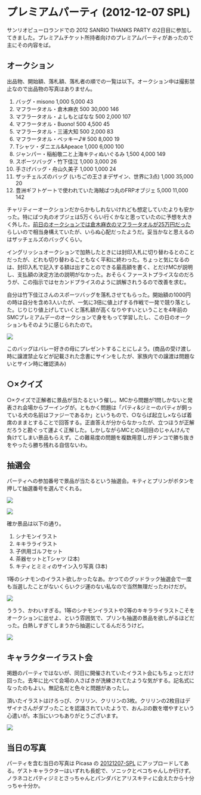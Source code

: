 ﻿# プレミアムパーティ (2012-12-07 SPL)

サンリオピューロランドでの 2012 SANRIO THANKS PARTY の2日目に参加してきました。プレミアムチケット所持者向けのプレミアムパーティがあったので主にその内容をば。

## オークション

出品物、開始額、落札額、落札者の順での一覧は以下。オークション中は撮影禁止なので出品物の写真はありません。

1. バッグ・misono 1,000 5,000 43
2. マフラータオル・倉木麻衣 500 30,000 146
3. マフラータオル・よしもとばなな 500 2,000 107
4. マフラータオル・Buono! 500 4,500 45
5. マフラータオル・三浦大知 500 2,000 83
6. マフラータオル・ベッキー♪# 500 8,000 19
7. Tシャツ・ダニエル&Apeace 1,000 6,000 100
8. ジャンパー・稲船敬二と上海キティぬいぐるみ 1,500 4,000 149
9. スポーツバッグ・竹下佳江 1,000 3,000 26
10. 手さげバッグ・舟山久美子 1,000 1,000 24
11. ザッチェルズのバッグ (いちごの王さまデザイン、世界に3点) 1,000 35,000 20
12. 豊洲ギフトゲートで使われていた海賊ばつ丸のFRPオブジェ 5,000 11,000 142

チャリティーオークションだからかもしれないけれども想定していたよりも安かった。特にばつ丸のオブジェは5万くらい行くかなと思っていたのに予想を大きく外した。[前日のオークションでは倉木麻衣のマフラータオルが25万円だった](https://twitter.com/petitcrown_P/status/276696015229313026)らしいので相当身構えていたが、いらぬ心配だったようだ。妥当かなと思えるのはザッチェルズのバッグくらい。

イングリッシュオークションで加熱したときには封印入札に切り替わるとのことだったが、どれも切り替わることもなく平和に終わった。ちょっと気になるのは、封印入札で記入する額は出すことのできる最高額を書く、とだけMCが説明し、支払額の決定方法の説明がなかった。おそらくファーストプライスなのだろうが、この指示ではセカンドプライスのように誤解されうるので改善を求む。

自分は竹下佳江さんのスポーツバッグを落札させてもらった。開始額の1000円の時は自分を含め3人いたが、一気に3倍に値上げする作戦で一発で競り落とした。じりじり値上げしていくと落札額が高くなりやすいということを4年前のSMCプレミアムデーのオークションで身をもって学習したし、この日のオークションもそのように感じられたので。

[![](https://lh3.googleusercontent.com/-SbxXVXu8eyY/UMKh1FX0vkI/AAAAAAAAF90/Qk03OKV2Vek/s480/5D3B6788%2520%25281440x960%2529.jpg)](https://picasaweb.google.com/lh/photo/CYQr_D4xJHE4RWwEBA5bbdMTjNZETYmyPJy0liipFm0?feat=embedwebsite)

このバッグはバレー好きの母にプレゼントすることにしよう。(商品の受け渡し時に譲渡禁止などが記載された念書にサインをしたが、家族内での譲渡は問題ないとサイン時に確認済み)

## ○×クイズ

○×クイズで正解者に景品が当たるという催し。MCから問題が1問しかないと発表され会場からブーイングが。ともかく問題は「パティ&ジミーのパティが飼っている犬の名前はファジーであるか」というもので、○ならば起立し×ならば着席のままとすることで回答する。正直答えが分からなかったが、立つほうが正解だろうと勘ぐって運よく正解した。しかしながらMCとの4回目のじゃんけんで負けてしまい景品もらえず。この難易度の問題を複数用意しガチンコで勝ち抜きをやったら勝ち残れる自信ないわ。

## 抽選会

パーティへの参加番号で景品が当たるという抽選会。キティとプリンがボタンを押して抽選番号を選んでくれる。

[![](https://lh4.googleusercontent.com/-Tey4FnLn15E/UMKhvqb7R7I/AAAAAAAAF74/MI_fMCAjYdw/s480/5D3B6564%2520%2528960x1440%2529.jpg)](https://picasaweb.google.com/lh/photo/KHXuxPthIDu6emsctP97vdMTjNZETYmyPJy0liipFm0?feat=embedwebsite)

[![](https://lh4.googleusercontent.com/-l5Vss5qHH8w/UMKhwXo4l7I/AAAAAAAAF8I/ORD6aJ4TpP4/s480/5D3B6576%2520%2528960x1440%2529.jpg)](https://picasaweb.google.com/lh/photo/EMBw6m0yoQsdRckTOMHDGNMTjNZETYmyPJy0liipFm0?feat=embedwebsite)

確か景品は以下の通り。

1. シナモンイラスト
2. キキラライラスト
3. 子供用ゴルフセット
4. 茶器セットとTシャツ (2本)
5. キティとミミィのサイン入り写真 (3本)

1等のシナモンのイラスト欲しかったなあ。かつてのグッドラック抽選会で一度も当選したことがないくらいクジ運のない私なので当然無理だったわけだが。

[![](https://lh5.googleusercontent.com/-vFhamLC3ozY/UMKhv8-LkUI/AAAAAAAAF8A/04b_OeINSl8/s480/5D3B6574%2520%25281440x960%2529.jpg)](https://picasaweb.google.com/lh/photo/sCmzo0QChDpBWtWgK-am8dMTjNZETYmyPJy0liipFm0?feat=embedwebsite)

ううう、かわいすぎる。1等のシナモンイラストや2等のキキラライラストこそをオークションに出せよ、という雰囲気で、プリンも抽選の景品を欲しがるほどだった。白熱しすぎてしまうから抽選にしてるんだろうけど。

[![](https://lh5.googleusercontent.com/-_vFBK8X767M/UMKhtN9SyGI/AAAAAAAAF7I/p39YMcbT4W0/s480/5D3B6537%2520%25281440x960%2529.jpg)](https://picasaweb.google.com/lh/photo/D3Tjz0mfK4oBYVxLdCOW0tMTjNZETYmyPJy0liipFm0?feat=embedwebsite)

## キャラクターイラスト会

掲題のパーティではないが、同日に開催されていたイラスト会にもちょっとだけ回った。去年に比べて会場の人さばきが洗練されてたような気がする。記名式になったのもよい。無記名だと色々と問題があったし。

頂いたイラストはけろっぴ、クリリン、クリリンの3枚。クリリンの2枚目はデザイナさんがダブったことを認識されていたようで、おんぷの数を増やすという心遣いが。本当にいつもありがとうございます。

[![](https://lh6.googleusercontent.com/-aPPniU2Xd4M/UMKh0nchuTI/AAAAAAAAF9w/FxONVN5pMws/s480/5D3B6785%2520%25281440x960%2529.jpg)](https://picasaweb.google.com/lh/photo/7_FJOe-_jvtRN1wZaXI1KNMTjNZETYmyPJy0liipFm0?feat=embedwebsite)

## 当日の写真

パーティを含む当日の写真は Picasa の [20121207-SPL](https://picasaweb.google.com/103687453618299008868/20121207SPL?authuser=0&noredirect=1) にアップロードしてある。ゲストキャラクターはいずれも長蛇で、ソニックとペコちゃんしか行けず。ノラネコとパティジミとさっちゃんとパンダバとアリスキティに会えたから十分っちゃ十分か。

